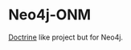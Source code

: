 # Neo4j-ONM

[Doctrine](http://www.doctrine-project.org/projects/orm.html) like project but for Neo4j.
